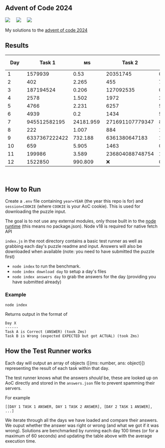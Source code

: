 ## Advent of Code 2024

![](https://img.shields.io/badge/Language-JS-778528?style=for-the-badge) &nbsp; &nbsp; ![](https://img.shields.io/badge/📅%20Day%20-12-118499?style=for-the-badge) &nbsp; &nbsp;  ![](https://img.shields.io/badge/⭐%20Stars%20-23-b5792a?style=for-the-badge)

My solutions to the [advent of code 2024](https://adventofcode.com/2024/)

## Results

Day | Task 1 | ᴍs | Task 2 | ᴍs | Total Time (ᴍs)
-|-|-|-|-|-
1&nbsp;&nbsp;&nbsp;&nbsp;&nbsp;&nbsp;&nbsp;|1579939&nbsp;&nbsp;&nbsp;|0.53&nbsp;&nbsp;&nbsp;&nbsp;&nbsp;&nbsp;|20351745&nbsp;&nbsp;|0.542&nbsp;&nbsp;&nbsp;&nbsp;&nbsp;|1.072&nbsp;&nbsp;&nbsp;&nbsp;&nbsp;
2&nbsp;&nbsp;&nbsp;&nbsp;&nbsp;&nbsp;&nbsp;|402&nbsp;&nbsp;&nbsp;&nbsp;&nbsp;&nbsp;&nbsp;|2.265&nbsp;&nbsp;&nbsp;&nbsp;&nbsp;|455&nbsp;&nbsp;&nbsp;&nbsp;&nbsp;&nbsp;&nbsp;|7.654&nbsp;&nbsp;&nbsp;&nbsp;&nbsp;|9.919&nbsp;&nbsp;&nbsp;&nbsp;&nbsp;
3&nbsp;&nbsp;&nbsp;&nbsp;&nbsp;&nbsp;&nbsp;|187194524&nbsp;|0.206&nbsp;&nbsp;&nbsp;&nbsp;&nbsp;|127092535&nbsp;|0.624&nbsp;&nbsp;&nbsp;&nbsp;&nbsp;|0.83&nbsp;&nbsp;&nbsp;&nbsp;&nbsp;&nbsp;
4&nbsp;&nbsp;&nbsp;&nbsp;&nbsp;&nbsp;&nbsp;|2578&nbsp;&nbsp;&nbsp;&nbsp;&nbsp;&nbsp;|1.502&nbsp;&nbsp;&nbsp;&nbsp;&nbsp;|1972&nbsp;&nbsp;&nbsp;&nbsp;&nbsp;&nbsp;|2.026&nbsp;&nbsp;&nbsp;&nbsp;&nbsp;|3.528&nbsp;&nbsp;&nbsp;&nbsp;&nbsp;
5&nbsp;&nbsp;&nbsp;&nbsp;&nbsp;&nbsp;&nbsp;|4766&nbsp;&nbsp;&nbsp;&nbsp;&nbsp;&nbsp;|2.231&nbsp;&nbsp;&nbsp;&nbsp;&nbsp;|6257&nbsp;&nbsp;&nbsp;&nbsp;&nbsp;&nbsp;|5.025&nbsp;&nbsp;&nbsp;&nbsp;&nbsp;|7.256&nbsp;&nbsp;&nbsp;&nbsp;&nbsp;
6&nbsp;&nbsp;&nbsp;&nbsp;&nbsp;&nbsp;&nbsp;|4939&nbsp;&nbsp;&nbsp;&nbsp;&nbsp;&nbsp;|0.2&nbsp;&nbsp;&nbsp;&nbsp;&nbsp;&nbsp;&nbsp;|1434&nbsp;&nbsp;&nbsp;&nbsp;&nbsp;&nbsp;|509.008&nbsp;&nbsp;&nbsp;|509.208&nbsp;&nbsp;&nbsp;
7&nbsp;&nbsp;&nbsp;&nbsp;&nbsp;&nbsp;&nbsp;|945512582195|24181.959&nbsp;|271691107779347|852380.69&nbsp;|876562.649
8&nbsp;&nbsp;&nbsp;&nbsp;&nbsp;&nbsp;&nbsp;|222&nbsp;&nbsp;&nbsp;&nbsp;&nbsp;&nbsp;&nbsp;|1.007&nbsp;&nbsp;&nbsp;&nbsp;&nbsp;|884&nbsp;&nbsp;&nbsp;&nbsp;&nbsp;&nbsp;&nbsp;|1.261&nbsp;&nbsp;&nbsp;&nbsp;&nbsp;|2.267&nbsp;&nbsp;&nbsp;&nbsp;&nbsp;
9&nbsp;&nbsp;&nbsp;&nbsp;&nbsp;&nbsp;&nbsp;|6337367222422|732.188&nbsp;&nbsp;&nbsp;|6361380647183|16226.449&nbsp;|16958.637&nbsp;
10&nbsp;&nbsp;&nbsp;&nbsp;&nbsp;&nbsp;|659&nbsp;&nbsp;&nbsp;&nbsp;&nbsp;&nbsp;&nbsp;|5.905&nbsp;&nbsp;&nbsp;&nbsp;&nbsp;|1463&nbsp;&nbsp;&nbsp;&nbsp;&nbsp;&nbsp;|0&nbsp;&nbsp;&nbsp;&nbsp;&nbsp;&nbsp;&nbsp;&nbsp;&nbsp;|5.905&nbsp;&nbsp;&nbsp;&nbsp;&nbsp;
11&nbsp;&nbsp;&nbsp;&nbsp;&nbsp;&nbsp;|199986&nbsp;&nbsp;&nbsp;&nbsp;|3.589&nbsp;&nbsp;&nbsp;&nbsp;&nbsp;|236804088748754|121.585&nbsp;&nbsp;&nbsp;|125.174&nbsp;&nbsp;&nbsp;
12&nbsp;&nbsp;&nbsp;&nbsp;&nbsp;&nbsp;|1522850&nbsp;&nbsp;&nbsp;|990.809&nbsp;&nbsp;&nbsp;|❌&nbsp;&nbsp;&nbsp;&nbsp;&nbsp;&nbsp;&nbsp;&nbsp;&nbsp;|0&nbsp;&nbsp;&nbsp;&nbsp;&nbsp;&nbsp;&nbsp;&nbsp;&nbsp;|990.809&nbsp;&nbsp;&nbsp;

<br />

## How to Run

Create a `.env` file containing `year=YEAR` (the year this repo is for) and `session=COOKIE` (where `COOKIE` is your AoC cookie). This is used for downloading the puzzle input.

The goal is to not use any external modules, only those built in to the [node runtime](https://nodejs.org/en/) (this means no package.json). Node v18 is required for native fetch API

`index.js` in the root directory contains a basic test runner as well as grabbing each day's puzzle readme and input. Answers will also be downloaded when available (note: you need to have submitted the puzzle first)

* `node index` to run the benchmark.
* `node index download day` to setup a day's files
* `node index answers day` to grab the answers for the day (providing you have submitted already)

### Example

```
node index
```

Returns output in the format of

```
Day X
------
Task A is Correct (ANSWER) (took Zms)
Task B is Wrong (expected EXPECTED but got ACTUAL) (took Zms)
```

## How the Test Runner works

Each day will output an array of objects ([{ms: number, ans: object}]) representing the result of each task within that day.

The test runner knows what the answers *should* be, these are looked up on AoC directly and stored in the `answers.json` file to prevent spamming their servers.

For example 

```
[[DAY 1 TASK 1 ANSWER, DAY 1 TASK 2 ANSWER], [DAY 2 TASK 1 ANSWER], ...]
```

We iterate through all the days we have loaded and compare their answers. We ouput whether the answer was right or wrong (and what we got if it was wrong).
Solutions are benchmarked by running each day 100 times (or for a maximum of 60 seconds) and updating the table above with the average execution time.
